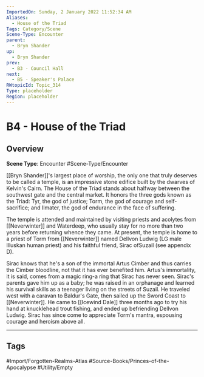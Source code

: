 ```yaml
---
ImportedOn: Sunday, 2 January 2022 11:52:34 AM
Aliases:
  - House of the Triad
Tags: Category/Scene
Scene-Type: Encounter
parent:
  - Bryn Shander
up:
  - Bryn Shander
prev:
  - B3 - Council Hall
next:
  - B5 - Speaker's Palace
RWtopicId: Topic_314
Type: placeholder
Region: placeholder
---
```

# B4 - House of the Triad
## Overview
**Scene Type**: Encounter
#Scene-Type/Encounter

[[Bryn Shander]]'s largest place of worship, the only one that truly deserves to be called a temple, is an impressive stone edifice built by the dwarves of Kelvin's Cairn. The House of the Triad stands about halfway between the southwest gate and the central market. It honors the three gods known as the Triad: Tyr, the god of justice; Torm, the god of courage and self-sacrifice; and Ilmater, the god of endurance in the face of suffering.

The temple is attended and maintained by visiting priests and acolytes from [[Neverwinter]] and Waterdeep, who usually stay for no more than two years before returning whence they came. At present, the temple is home to a priest of Torm from [[Neverwinter]] named Dellvon Ludwig (LG male Illuskan human priest) and his faithful friend, Sirac ofSuzail (see appendix D).

Sirac knows that he's a son of the immortal Artus Cimber and thus carries the Cimber bloodline, not that it has ever benefited him. Artus's immortality, it is said, comes from a magic ring-a ring that Sirac has never seen. Sirac's parents gave him up as a baby; he was raised in an orphanage and learned his survival skills as a teenager living on the streets of Suzail. He traveled west with a caravan to Baldur's Gate, then sailed up the Sword Coast to [[Neverwinter]]. He came to [[Icewind Dale]] three months ago to try his hand at knucklehead trout fishing, and ended up befriending Dellvon Ludwig. Sirac has since come to appreciate Torm's mantra, espousing courage and heroism above all.


---
## Tags
#Import/Forgotten-Realms-Atlas #Source-Books/Princes-of-the-Apocalypse #Utility/Empty

